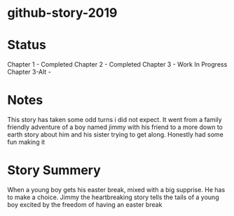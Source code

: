 # github-story-2019

# Status

Chapter 1 - Completed
Chapter 2 - Completed
Chapter 3 - Work In Progress
Chapter 3-Alt - 

# Notes
This story has taken some odd turns i did not expect. It went from a family friendly adventure of a boy named jimmy with his friend
to a more down to earth story about him and his sister trying to get along. Honestly had some fun making it

# Story Summery

When a young boy gets his easter break, mixed with a big supprise. He has to make a choice. Jimmy the heartbreaking story tells
the tails of a young boy excited by the freedom of having an easter break 